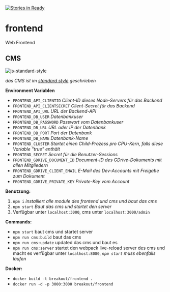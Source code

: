 [![Stories in Ready](https://badge.waffle.io/BreakOutEvent/breakout-frontend.png?label=ready&title=Ready)](https://waffle.io/BreakOutEvent/breakout-frontend)
# frontend
Web Frontend


## CMS
[![js-standard-style](https://cdn.rawgit.com/feross/standard/master/badge.svg)](https://github.com/feross/standard)

*das CMS ist im [standard style](https://github.com/feross/standard) geschrieben*

**Environment Variablen**
* `FRONTEND_API_CLIENTID` *Client-ID dieses Node-Servers für das Backend*
* `FRONTEND_API_CLIENTSECRET` *Client-Secret für das Backend*
* `FRONTEND_API_URL` *URL der Backend-API*
* `FRONTEND_DB_USER` *Datenbankuser*
* `FRONTEND_DB_PASSWORD` *Passwort vom Datenbankuser*
* `FRONTEND_DB_URL` *URL oder IP der Datenbank*
* `FRONTEND_DB_PORT` *Port der Datenbank*
* `FRONTEND_DB_NAME` *Datenbank-Name*
* `FRONTEND_CLUSTER` *Startet einen Child-Prozess pro CPU-Kern, falls diese Variable "true"
enthält*
* `FRONTEND_SECRET` *Secret für die Benutzer-Sessions*
* `FRONTEND_GDRIVE_DOCUMENT_ID` *Document-ID des GDrive-Dokuments mit allen Mitgliedern*
* `FRONTEND_GDRIVE_CLIENT_EMAIL` *E-Mail des Dev-Accounts mit Freigabe zum Dokument*
* `FRONTEND_GDRIVE_PRIVATE_KEY` *Private-Key vom Account*

**Benutzung:**

1. `npm i` *installiert alle module des frontend und cms und baut das cms*
1. `npm start` *Baut das cms und startet den server*
1. Verfügbar unter `localhost:3000`, cms unter `localhost:3000/admin`

**Commands:**
* `npm start` baut cms und startet server
* `npm run cms:build` baut das cms
* `npm run cms:update` updated das cms und baut es
* `npm run cms:server` startet den webpack live-reload server des cms und macht es verfügbar unter `localhost:8080`, *`npm start` muss ebenfalls laufen*


**Docker:**
* `docker build -t breakout/frontend .`
* `docker run -d -p 3000:3000 breakout/frontend`
